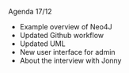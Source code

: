 Agenda 17/12

- Example overview of Neo4J  
- Updated Github workflow
- Updated UML
- New user interface for admin
- About the interview with Jonny
